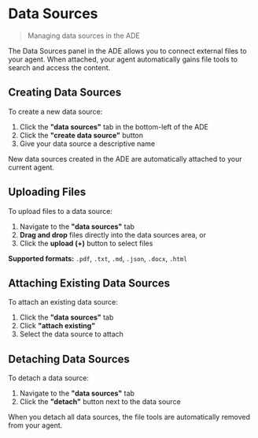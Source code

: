 # Data Sources

> Managing data sources in the ADE

The Data Sources panel in the ADE allows you to connect external files to your agent. When attached, your agent automatically gains file tools to search and access the content.

## Creating Data Sources

To create a new data source:

1. Click the **"data sources"** tab in the bottom-left of the ADE
2. Click the **"create data source"** button
3. Give your data source a descriptive name

New data sources created in the ADE are automatically attached to your current agent.

## Uploading Files

To upload files to a data source:

1. Navigate to the **"data sources"** tab
2. **Drag and drop** files directly into the data sources area, or
3. Click the **upload (+)** button to select files

**Supported formats:** `.pdf`, `.txt`, `.md`, `.json`, `.docx`, `.html`

## Attaching Existing Data Sources

To attach an existing data source:

1. Click the **"data sources"** tab
2. Click **"attach existing"**
3. Select the data source to attach

## Detaching Data Sources

To detach a data source:

1. Navigate to the **"data sources"** tab
2. Click the **"detach"** button next to the data source

When you detach all data sources, the file tools are automatically removed from your agent.
